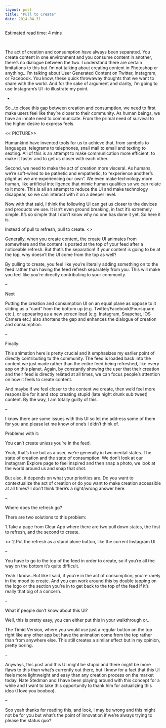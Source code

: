 ```yaml
---
layout: post
title: "Pull to Create"
date: 2014-04-31
---
```


Estimated read time: 4 mins

<br>

The act of creation and consumption have always been separated. You create content in one environment and you consume content in another, there’s no dialogue between the two. I understand there are certain limitations to this but I’m not talking about creating content in Photoshop or anything…I’m talking about User Generated Content on Twitter, Instagram, or Facebook. You know, these quick throwaway thoughts that we want to share with the world. And for the sake of argument and clarity, I’m going to use Instagram’s UI -to illustrate my point.

-

So…to close this gap between creation and consumption, we need to first make users feel like they’re closer to their community. As human beings, we have an innate need to communicate. From the primal need of survival to the higher desire to express feels.

<< PICTURE>>

Humankind have invented tools for us to achieve that, from symbols to languages, telegrams to telephones, snail mail to email and texting to sexting. All of this is an attempt to make communication more efficient, to make it faster and to get us closer with each other.

Second, we need to make the act of creation more visceral. As humans, we’re soft-wired to be pathetic and empathetic, to “experience another’s plight as we are experiencing our own”. We even make technology more human, like artificial intelligence that mimic human qualities so we can relate to it more. This is all an attempt to reduce the UI and make technology disappear, so we can interact with it on a deeper level.

Now with that said, I think the following UI can get us closer to the devices and products we use. It isn’t even ground breaking, in fact it’s extremely simple. It’s so simple that I don’t know why no one has done it yet. So here it is.

Instead of pull to refresh, pull to create.
<<PICTURE>>

Generally, when you create content, the create UI animates from somewhere and the content is posted at the top of your feed after a noticeable refresh. But that’s the separation! If your content is going to be at the top, why doesn’t the UI come from the top as well?

By pulling to create, you feel like you’re literally adding something on to the feed rather than having the feed refresh separately from you. This will make you feel like you’re directly contributing to your community.

–

Next

Putting the creation and consumption UI on an equal plane as oppose to it sliding as a “card” from the bottom up (e.g. Twitter/Facebook/Foursquare etc.), or appearing as a new screen load (e.g. Instagram, Snapchat, iOS Camera etc.) also shortens the gap and enhances the dialogue of creation and consumption.

–

Finally:

This animation here is pretty crucial and it emphasizes my earlier point of directly contributing to the community. The feed is loaded back into the content we just made rather than the entire feed being refreshed, like every app on this planet. Again, by constantly showing the user that their creation and their feed is directly related at all times, we can focus people’s attention on how it feels to create content.

And maybe if we feel closer to the content we create, then we’d feel more responsible for it and stop creating stupid (late night drunk sub tweet) content. By the way, I am totally guilty of this.

–

I know there are some issues with this UI so let me address some of them for you and please let me know of one’s I didn’t think of.

Problems with it:

You can’t create unless you’re in the feed.

Yeah, that’s true but as a user, we’re generally in two mental states. The state of creation and the state of consumption. We don’t look at our Instagram Explore page to feel inspired and then snap a photo, we look at the world around us and snap that shot.

But also, it depends on what your priorities are. Do you want to contextualize the act of creation or do you want to make creation accessible at all times? I don’t think there’s a right/wrong answer here.

–

Where does the refresh go?

There are two solutions to this problem:

1.Take a page from Clear App where there are two pull down states, the first to refresh, and the second to create.

<<PICTURE>>
2.Put the refresh as a stand alone button, like the current Instagram UI.

–

You have to go to the top of the feed in order to create, so if you’re all the way on the bottom it’s quite difficult.

Yeah I know…But like I said, if you’re in the act of consumption, you’re rarely in the mood to create. And you can work around this by double tapping on the logo or the section you’re in to get back to the top of the feed if it’s really that big of a concern.

–

What if people don’t know about this UI?

Well, this is pretty easy, you can either put this in your walkthrough or…

The Timid Version, where you would use just a regular button on the top right like any other app but have the animation come from the top rather than from anywhere else. This still creates a similar effect but in my opinion, pretty boring.

–

Anyways, this post and this UI might be stupid and there might be more flaws to this than what’s currently out there, but I know for a fact that this UI feels more lightweight and easy than any creation process on the market today. Nate Stedman and I have been playing around with this concept for a while and I want to take this opportunity to thank him for actualizing this idea (I love you booboo).

–

Soo yeah thanks for reading this, and look, I may be wrong and this might not be for you but what’s the point of innovation if we’re always trying to please the status quo?

